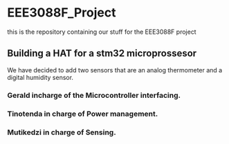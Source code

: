 # EEE3088F_Project
this is the repository containing our stuff for the EEE3088F project

## Building a HAT for a stm32 microprossesor
We have decided to add two sensors that are an analog thermometer and a digital humidity sensor.


### Gerald incharge of the Microcontroller interfacing. 
### Tinotenda in charge of Power management. 
### Mutikedzi in charge of Sensing. 
